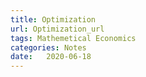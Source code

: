```yaml
---
title: Optimization
url: Optimization_url
tags: Mathemetical Economics
categories: Notes
date:   2020-06-18 
---
```



